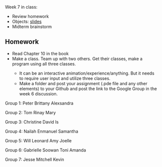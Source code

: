 Week 7 in class:
<ul>
<li>Review homework</li>
<li>Objects: <a href="https://docs.google.com/presentation/d/1bRluCeYgGR8xcJHwB8EwCtLfkK3vU5FpxUNNXQpvib4/edit#slide=id.p">slides</a></li>
<li>Midterm brainstorm</li>
</ul>

<h2>Homework</h2>
<ul>
<li>Read Chapter 10 in the book</li>
<li>Make a class. Team up with two others. Get their classes, make a program using all three classes.</li>
<ul>
<li>It can be an interactive animation/experience/anything. But it needs to require user input and utilize three classes. </li>
<li>Make a folder and post your assignment (.pde file and any other elements) to your Github and post the link to the Google Group in the week 6 discussion. </li>
</ul>
</ul>

Group 1:
Peter
Brittany
Alexsandra

Group 2:
Tom
Rinay
Mary

Group 3:
Christine
David
Is

Group 4:
Nailah
Enmanuel
Samantha

Group 5:
Will
Leonard
Amy
Joelle

Group 6:
Gabrielle
Soowan
Toni
Amanda

Group 7:
Jesse 
Mitchell
Kevin


